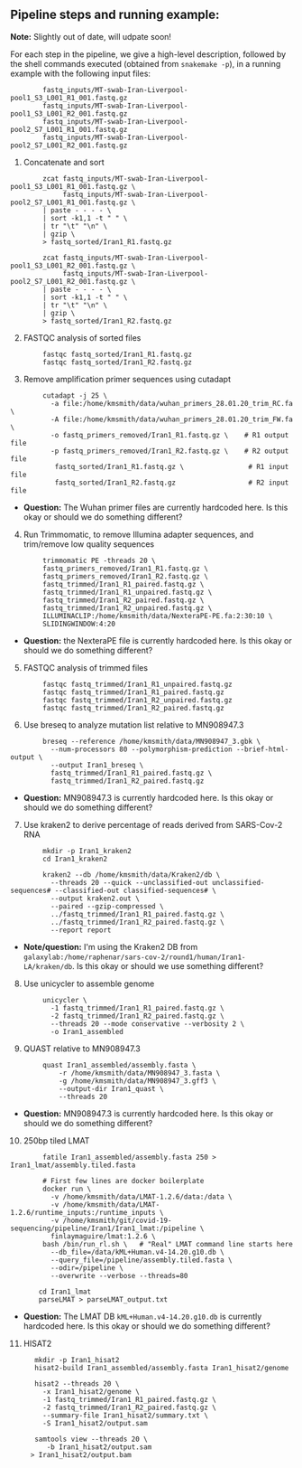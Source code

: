 
## Pipeline steps and running example:

**Note:** Slightly out of date, will udpate soon!

For each step in the pipeline, we give a high-level description,
followed by the shell commands executed (obtained from `snakemake -p`),
in a running example with the following input files:
```
        fastq_inputs/MT-swab-Iran-Liverpool-pool1_S3_L001_R1_001.fastq.gz
        fastq_inputs/MT-swab-Iran-Liverpool-pool1_S3_L001_R2_001.fastq.gz
        fastq_inputs/MT-swab-Iran-Liverpool-pool2_S7_L001_R1_001.fastq.gz
        fastq_inputs/MT-swab-Iran-Liverpool-pool2_S7_L001_R2_001.fastq.gz
```
1. Concatenate and sort
```
        zcat fastq_inputs/MT-swab-Iran-Liverpool-pool1_S3_L001_R1_001.fastq.gz \
             fastq_inputs/MT-swab-Iran-Liverpool-pool2_S7_L001_R1_001.fastq.gz \
        | paste - - - - \
        | sort -k1,1 -t " " \
        | tr "\t" "\n" \
        | gzip \
        > fastq_sorted/Iran1_R1.fastq.gz

        zcat fastq_inputs/MT-swab-Iran-Liverpool-pool1_S3_L001_R2_001.fastq.gz \
             fastq_inputs/MT-swab-Iran-Liverpool-pool2_S7_L001_R2_001.fastq.gz \
        | paste - - - - \
        | sort -k1,1 -t " " \
        | tr "\t" "\n" \
        | gzip \
        > fastq_sorted/Iran1_R2.fastq.gz
```
2. FASTQC analysis of sorted files
```
        fastqc fastq_sorted/Iran1_R1.fastq.gz
        fastqc fastq_sorted/Iran1_R2.fastq.gz
```
3. Remove amplification primer sequences using cutadapt
```
        cutadapt -j 25 \
          -a file:/home/kmsmith/data/wuhan_primers_28.01.20_trim_RC.fa \
          -A file:/home/kmsmith/data/wuhan_primers_28.01.20_trim_FW.fa \
          -o fastq_primers_removed/Iran1_R1.fastq.gz \    # R1 output file
          -p fastq_primers_removed/Iran1_R2.fastq.gz \    # R2 output file
           fastq_sorted/Iran1_R1.fastq.gz \                # R1 input file
           fastq_sorted/Iran1_R2.fastq.gz                  # R2 input file
```
- **Question:** The Wuhan primer files are currently hardcoded here. Is this okay or should we do something different?

4. Run Trimmomatic, to remove Illumina adapter sequences, and trim/remove low quality sequences
```
        trimmomatic PE -threads 20 \
        fastq_primers_removed/Iran1_R1.fastq.gz \
        fastq_primers_removed/Iran1_R2.fastq.gz \
        fastq_trimmed/Iran1_R1_paired.fastq.gz \
        fastq_trimmed/Iran1_R1_unpaired.fastq.gz \
        fastq_trimmed/Iran1_R2_paired.fastq.gz \
        fastq_trimmed/Iran1_R2_unpaired.fastq.gz \
        ILLUMINACLIP:/home/kmsmith/data/NexteraPE-PE.fa:2:30:10 \
        SLIDINGWINDOW:4:20
```
- **Question:** the NexteraPE file is currently hardcoded here. Is this okay or should we do something different?

5. FASTQC analysis of trimmed files
```
        fastqc fastq_trimmed/Iran1_R1_unpaired.fastq.gz
        fastqc fastq_trimmed/Iran1_R1_paired.fastq.gz
        fastqc fastq_trimmed/Iran1_R2_unpaired.fastq.gz
        fastqc fastq_trimmed/Iran1_R2_paired.fastq.gz
```
6. Use breseq to analyze mutation list relative to MN908947.3
```
        breseq --reference /home/kmsmith/data/MN908947_3.gbk \
          --num-processors 80 --polymorphism-prediction --brief-html-output \
          --output Iran1_breseq \
          fastq_trimmed/Iran1_R1_paired.fastq.gz \
          fastq_trimmed/Iran1_R2_paired.fastq.gz
```
- **Question:** MN908947.3 is currently hardcoded here. Is this okay or should we do something different?

7. Use kraken2 to derive percentage of reads derived from SARS-Cov-2 RNA
```
        mkdir -p Iran1_kraken2
        cd Iran1_kraken2
	
        kraken2 --db /home/kmsmith/data/Kraken2/db \
          --threads 20 --quick --unclassified-out unclassified-sequences# --classified-out classified-sequences# \
          --output kraken2.out \
          --paired --gzip-compressed \
          ../fastq_trimmed/Iran1_R1_paired.fastq.gz \
          ../fastq_trimmed/Iran1_R2_paired.fastq.gz \
          --report report
```
- **Note/question:** I'm using the Kraken2 DB from `galaxylab:/home/raphenar/sars-cov-2/round1/human/Iran1-LA/kraken/db`.  Is this okay or should we use something different?

8. Use unicycler to assemble genome
```
        unicycler \
          -1 fastq_trimmed/Iran1_R1_paired.fastq.gz \
          -2 fastq_trimmed/Iran1_R2_paired.fastq.gz \
          --threads 20 --mode conservative --verbosity 2 \
          -o Iran1_assembled
```
9. QUAST relative to MN908947.3
```
        quast Iran1_assembled/assembly.fasta \
            -r /home/kmsmith/data/MN908947_3.fasta \
            -g /home/kmsmith/data/MN908947_3.gff3 \
            --output-dir Iran1_quast \
            --threads 20
```
- **Question:** MN908947.3 is currently hardcoded here. Is this okay or should we do something different?

10. 250bp tiled LMAT
```
        fatile Iran1_assembled/assembly.fasta 250 > Iran1_lmat/assembly.tiled.fasta

        # First few lines are docker boilerplate
        docker run \
          -v /home/kmsmith/data/LMAT-1.2.6/data:/data \
          -v /home/kmsmith/data/LMAT-1.2.6/runtime_inputs:/runtime_inputs \
          -v /home/kmsmith/git/covid-19-sequencing/pipeline/Iran1/Iran1_lmat:/pipeline \
          finlaymaguire/lmat:1.2.6 \
        bash /bin/run_rl.sh \   # "Real" LMAT command line starts here
          --db_file=/data/kML+Human.v4-14.20.g10.db \
          --query_file=/pipeline/assembly.tiled.fasta \
          --odir=/pipeline \
          --overwrite --verbose --threads=80

       cd Iran1_lmat
       parseLMAT > parseLMAT_output.txt
```
- **Question:** The LMAT DB `kML+Human.v4-14.20.g10.db` is currently hardcoded here. Is this okay or should we do something different?

11. HISAT2
```
      mkdir -p Iran1_hisat2
      hisat2-build Iran1_assembled/assembly.fasta Iran1_hisat2/genome
      
      hisat2 --threads 20 \
        -x Iran1_hisat2/genome \
        -1 fastq_trimmed/Iran1_R1_paired.fastq.gz \
        -2 fastq_trimmed/Iran1_R2_paired.fastq.gz \
        --summary-file Iran1_hisat2/summary.txt \
        -S Iran1_hisat2/output.sam
	
      samtools view --threads 20 \
         -b Iran1_hisat2/output.sam
	 > Iran1_hisat2/output.bam
```
